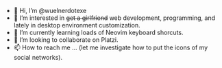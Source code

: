 - 👋 Hi, I’m @wuelnerdotexe
- 👀 I’m interested in ~~get a girlfriend~~ web development, programming, and lately in desktop environment customization.
- 🥵 I’m currently learning loads of Neovim keyboard shorcuts.
- 💞️ I’m looking to collaborate on Platzi.
- 📫 How to reach me ... (let me investigate how to put the icons of my social networks).

<!---
wuelnermartinez/wuelnermartinez is a ✨ special ✨ repository because its `README.md` (this file) appears on your GitHub profile.
You can click the Preview link to take a look at your changes.
--->
